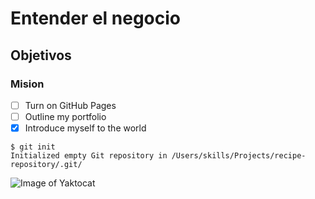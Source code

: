 # Entender el negocio
## Objetivos
### Mision

- [ ] Turn on GitHub Pages
- [ ] Outline my portfolio
- [X] Introduce myself to the world

```
$ git init
Initialized empty Git repository in /Users/skills/Projects/recipe-repository/.git/
```

![Image of Yaktocat](https://octodex.github.com/images/yaktocat.png)
